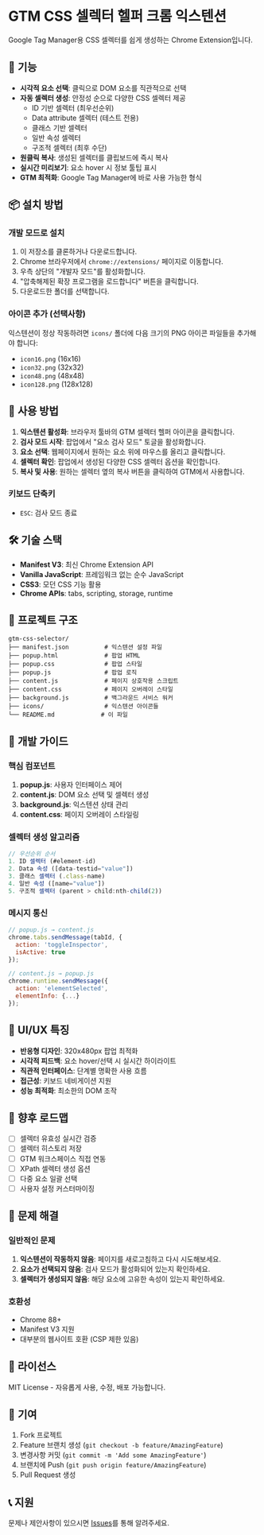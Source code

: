 # GTM CSS 셀렉터 헬퍼 크롬 익스텐션

Google Tag Manager용 CSS 셀렉터를 쉽게 생성하는 Chrome Extension입니다.

## 🚀 기능

- **시각적 요소 선택**: 클릭으로 DOM 요소를 직관적으로 선택
- **자동 셀렉터 생성**: 안정성 순으로 다양한 CSS 셀렉터 제공
  - ID 기반 셀렉터 (최우선순위)
  - Data attribute 셀렉터 (테스트 전용)
  - 클래스 기반 셀렉터
  - 일반 속성 셀렉터
  - 구조적 셀렉터 (최후 수단)
- **원클릭 복사**: 생성된 셀렉터를 클립보드에 즉시 복사
- **실시간 미리보기**: 요소 hover 시 정보 툴팁 표시
- **GTM 최적화**: Google Tag Manager에 바로 사용 가능한 형식

## 📦 설치 방법

### 개발 모드로 설치

1. 이 저장소를 클론하거나 다운로드합니다.
2. Chrome 브라우저에서 `chrome://extensions/` 페이지로 이동합니다.
3. 우측 상단의 "개발자 모드"를 활성화합니다.
4. "압축해제된 확장 프로그램을 로드합니다" 버튼을 클릭합니다.
5. 다운로드한 폴더를 선택합니다.

### 아이콘 추가 (선택사항)

익스텐션이 정상 작동하려면 `icons/` 폴더에 다음 크기의 PNG 아이콘 파일들을 추가해야 합니다:
- `icon16.png` (16x16)
- `icon32.png` (32x32)  
- `icon48.png` (48x48)
- `icon128.png` (128x128)

## 🎯 사용 방법

1. **익스텐션 활성화**: 브라우저 툴바의 GTM 셀렉터 헬퍼 아이콘을 클릭합니다.
2. **검사 모드 시작**: 팝업에서 "요소 검사 모드" 토글을 활성화합니다.
3. **요소 선택**: 웹페이지에서 원하는 요소 위에 마우스를 올리고 클릭합니다.
4. **셀렉터 확인**: 팝업에서 생성된 다양한 CSS 셀렉터 옵션을 확인합니다.
5. **복사 및 사용**: 원하는 셀렉터 옆의 복사 버튼을 클릭하여 GTM에서 사용합니다.

### 키보드 단축키

- `ESC`: 검사 모드 종료

## 🛠️ 기술 스택

- **Manifest V3**: 최신 Chrome Extension API
- **Vanilla JavaScript**: 프레임워크 없는 순수 JavaScript
- **CSS3**: 모던 CSS 기능 활용
- **Chrome APIs**: tabs, scripting, storage, runtime

## 📁 프로젝트 구조

```
gtm-css-selector/
├── manifest.json          # 익스텐션 설정 파일
├── popup.html             # 팝업 HTML
├── popup.css              # 팝업 스타일
├── popup.js               # 팝업 로직
├── content.js             # 페이지 상호작용 스크립트
├── content.css            # 페이지 오버레이 스타일
├── background.js          # 백그라운드 서비스 워커
├── icons/                 # 익스텐션 아이콘들
└── README.md             # 이 파일
```

## 🔧 개발 가이드

### 핵심 컴포넌트

1. **popup.js**: 사용자 인터페이스 제어
2. **content.js**: DOM 요소 선택 및 셀렉터 생성
3. **background.js**: 익스텐션 상태 관리
4. **content.css**: 페이지 오버레이 스타일링

### 셀렉터 생성 알고리즘

```javascript
// 우선순위 순서
1. ID 셀렉터 (#element-id)
2. Data 속성 ([data-testid="value"])  
3. 클래스 셀렉터 (.class-name)
4. 일반 속성 ([name="value"])
5. 구조적 셀렉터 (parent > child:nth-child(2))
```

### 메시지 통신

```javascript
// popup.js → content.js
chrome.tabs.sendMessage(tabId, {
  action: 'toggleInspector',
  isActive: true
});

// content.js → popup.js  
chrome.runtime.sendMessage({
  action: 'elementSelected',
  elementInfo: {...}
});
```

## 🎨 UI/UX 특징

- **반응형 디자인**: 320x480px 팝업 최적화
- **시각적 피드백**: 요소 hover/선택 시 실시간 하이라이트
- **직관적 인터페이스**: 단계별 명확한 사용 흐름
- **접근성**: 키보드 네비게이션 지원
- **성능 최적화**: 최소한의 DOM 조작

## 🚧 향후 로드맵

- [ ] 셀렉터 유효성 실시간 검증
- [ ] 셀렉터 히스토리 저장
- [ ] GTM 워크스페이스 직접 연동
- [ ] XPath 셀렉터 생성 옵션
- [ ] 다중 요소 일괄 선택
- [ ] 사용자 설정 커스터마이징

## 🐛 문제 해결

### 일반적인 문제

1. **익스텐션이 작동하지 않음**: 페이지를 새로고침하고 다시 시도해보세요.
2. **요소가 선택되지 않음**: 검사 모드가 활성화되어 있는지 확인하세요.
3. **셀렉터가 생성되지 않음**: 해당 요소에 고유한 속성이 있는지 확인하세요.

### 호환성

- Chrome 88+
- Manifest V3 지원
- 대부분의 웹사이트 호환 (CSP 제한 있음)

## 📄 라이선스

MIT License - 자유롭게 사용, 수정, 배포 가능합니다.

## 🤝 기여

1. Fork 프로젝트
2. Feature 브랜치 생성 (`git checkout -b feature/AmazingFeature`)
3. 변경사항 커밋 (`git commit -m 'Add some AmazingFeature'`)
4. 브랜치에 Push (`git push origin feature/AmazingFeature`)
5. Pull Request 생성

## 📞 지원

문제나 제안사항이 있으시면 [Issues](https://github.com/your-repo/gtm-css-selector/issues)를 통해 알려주세요.
